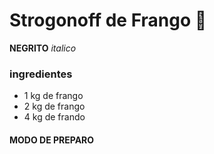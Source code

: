 # Strogonoff de Frango :chicken:



**NEGRITO** _italico_

### ingredientes

- 1 kg de frango
- 2 kg de frango
- 4 kg de frando

#### MODO DE PREPARO





